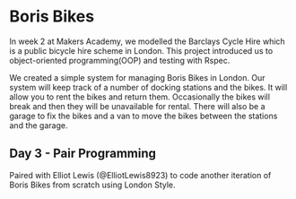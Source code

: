 Boris Bikes
============

In week 2 at Makers Academy, we modelled the Barclays Cycle Hire which is a public bicycle hire scheme in London. This project introduced us to object-oriented programming(OOP) and testing with Rspec.

We created a simple system for managing Boris Bikes in London. Our system will keep track of a number of docking stations and the bikes. It will allow you to rent the bikes and return them. Occasionally the bikes will break and then they will be unavailable for rental. There will also be a garage to fix the bikes and a van to move the bikes between the stations and the garage.

Day 3 - Pair Programming
------------------------

Paired with Elliot Lewis (@ElliotLewis8923) to code another iteration of Boris Bikes from scratch using London Style.